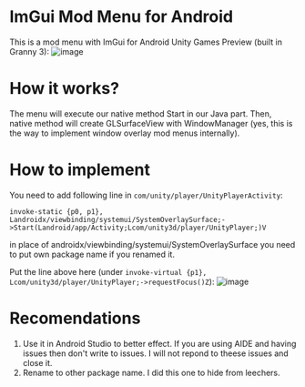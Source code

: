  # ImGui Mod Menu for Android
 This is a mod menu with ImGui for Android Unity Games
 Preview (built in Granny 3):
 ![image](https://user-images.githubusercontent.com/80401984/145401480-8910961b-c909-4130-b827-a636db62d778.png)
 # How it works?
  The menu will execute our native method Start in our Java part. Then, native method will create GLSurfaceView with WindowManager (yes, this is the way to implement window overlay mod menus internally). 
  # How to implement
  You need to add following line in ```com/unity/player/UnityPlayerActivity```:
   
   ```invoke-static {p0, p1}, Landroidx/viewbinding/systemui/SystemOverlaySurface;->Start(Landroid/app/Activity;Lcom/unity3d/player/UnityPlayer;)V```
   
   in place of androidx/viewbinding/systemui/SystemOverlaySurface you need to put own package name if you renamed it.
   
   Put the line above here (under ```invoke-virtual {p1}, Lcom/unity3d/player/UnityPlayer;->requestFocus()Z```):
   ![image](https://user-images.githubusercontent.com/80401984/145403251-e7d1ae29-47ac-411b-93d5-e3861894cfc6.png)
 
# Recomendations

1. Use it in Android Studio to better effect. If you are using AIDE and having issues then don't write to issues. I will not repond to theese issues and close it.
2. Rename to other package name. I did this one to hide from leechers.
